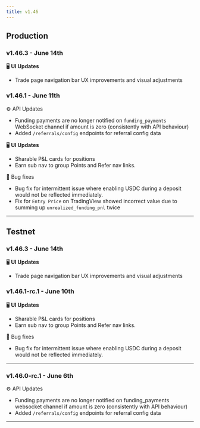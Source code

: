 ```yaml
---
title: v1.46
---
```


## Production

### v1.46.3 - June 14th

🖥️  **UI Updates**

* Trade page navigation bar UX improvements and visual adjustments

### v1.46.1 - June 11th

⚙️ API Updates

* Funding payments are no longer notified on `funding_payments` WebSocket channel if amount is zero (consistently with API behaviour)
* Added `/referrals/config` endpoints for referral config data

🖥️  **UI Updates**

* Sharable P\&L cards for positions
* Earn sub nav to group Points and Refer nav links.

:lady_beetle: Bug fixes

* Bug fix for intermittent issue where enabling USDC during a deposit would not be reflected immediately.
* Fix for `Entry Price` on TradingView showed incorrect value due to summing up `unrealized_funding_pnl` twice


***

## Testnet

### v1.46.3 - June 14th

🖥️  **UI Updates**

* Trade page navigation bar UX improvements and visual adjustments

### v1.46.1-rc.1 - June 10th

🖥️  **UI Updates**

* Sharable P\&L cards for positions
* Earn sub nav to group Points and Refer nav links.

:lady_beetle: Bug fixes

* Bug fix for intermittent issue where enabling USDC during a deposit would not be reflected immediately.

***

### v1.46.0-rc.1 - June 6th

⚙️ API Updates

* Funding payments are no longer notified on funding_payments websocket channel if amount is zero (consistently with API behaviour)
* Added `/referrals/config` endpoints for referral config data

***

